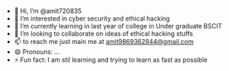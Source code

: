 - 👋 Hi, I’m @amit720835
- 👀 I’m interested in cyber security and ethical hacking 
- 🌱 I’m currently learning in last year of college in Under graduate BSCIT
- 💞️ I’m looking to collaborate on ideas of ethical hacking stuffs
- 📫 to reach me just main me at amit9869362844@gmail.com 
- 😄 Pronouns: ...
- ⚡ Fun fact: I am stil learning and trying to learn as fast as possible

<!---
amit720835/amit720835 is a ✨ special ✨ repository because its `README.md` (this file) appears on your GitHub profile.
You can click the Preview link to take a look at your changes.
--->
